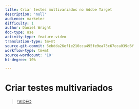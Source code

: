 ```yaml
---
title: Criar testes multivariados no Adobe Target
description: 'null'
audience: marketer
difficulty: 1
author: Daniel Wright
doc-type: use
activity-type: feature-video
translation-type: tm+mt
source-git-commit: 6ebdda26ef1e210cca495fe9ea73c67eca039d6f
workflow-type: tm+mt
source-wordcount: '10'
ht-degree: 10%

---
```



# Criar testes multivariados

>[!VIDEO](https://video.tv.adobe.com/v/17395/?quality=12)